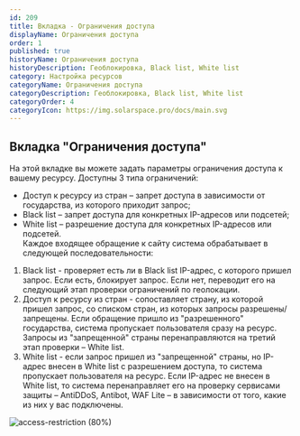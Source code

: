 ```yaml
---
id: 209
title: Вкладка - Ограничения доступа
displayName: Ограничения доступа
order: 1
published: true
historyName: Ограничения доступа
historyDescription: Геоблокировка, Black list, White list
category: Настройка ресурсов
categoryName: Ограничения доступа
categoryDescription: Геоблокировка, Black list, White list
categoryOrder: 4
categoryIcon: https://img.solarspace.pro/docs/main.svg
---
```


## **Вкладка "Ограничения доступа"**

На этой вкладке вы можете задать параметры ограничения доступа к вашему ресурсу. Доступны 3 типа ограничений:

- Доступ к ресурсу из стран – запрет доступа в зависимости от государства, из которого приходит запрос;
- Black list – запрет доступа для конкретных IP-адресов или подсетей;
- White list – разрешение доступа для конкретных IP-адресов или подсетей.  
  Каждое входящее обращение к сайту система обрабатывает в следующей последовательности:

1. Black list - проверяет есть ли в Black list IP-адрес, с которого пришел запрос. Если есть, блокирует запрос. Если нет, переводит его на следующий этап проверки ограничений по геолокации.
2. Доступ к ресурсу из стран - сопоставляет страну, из которой пришел запрос, со списком стран, из которых запросы разрешены/запрещены. Если обращение пришло из "разрешенного" государства, система пропускает пользователя сразу на ресурс. Запросы из "запрещенной" страны перенаправляются на третий этап проверки – White list.
3. White list - если запрос пришел из "запрещенной" страны, но IP-адрес внесен в White list с разрешением доступа, то система пропускает пользователя на ресурс. Если IP-адрес не внесен в White list, то система перенаправляет его на проверку сервисами защиты – AntiDDoS, Antibot, WAF Lite – в зависимости от того, какие из них у вас подключены.

![access-restriction (80%)](https://img.solarspace.pro/docs/access_restrictions.png "Раздел видов ограничения доступа")
